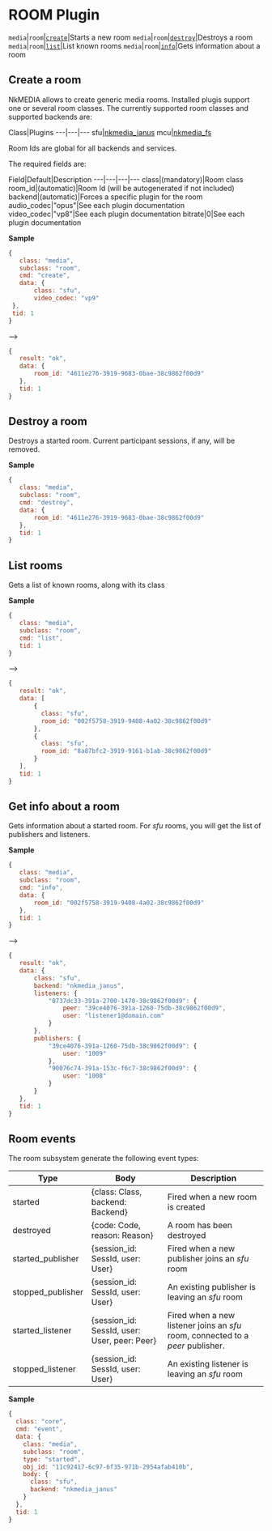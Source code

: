 # ROOM Plugin

`media`|`room`|[`create`](#create-a-room)|Starts a new room
`media`|`room`|[`destroy`](#destroy-a-room)|Destroys a room
`media`|`room`|[`list`](#list-rooms)|List known rooms
`media`|`room`|[`info`](#get-info-about-a-room)|Gets information about a room




## Create a room

NkMEDIA allows to create generic media rooms. Installed plugis support one or several room classes. The currently supported room classes and supported backends are:

Class|Plugins
---|---|---
sfu|[nkmedia_janus](janus.md)
mcu|[nkmedia_fs](fs.md)

Room Ids are global for all backends and services.

The required fields are:

Field|Default|Description
---|---|---|---
class|(mandatory)|Room class
room_id|(automatic)|Room Id (will be autogenerated if not included)
backend|(automatic)|Forces a specific plugin for the room
audio_codec|"opus"|See each plugin documentation
video_codec|"vp8"|See each plugin documentation
bitrate|0|See each plugin documentation


**Sample**

 ```js
{
	class: "media",
  	subclass: "room",
  	cmd: "create",
  	data: {
    	class: "sfu",
    	video_codec: "vp9"
  },
  tid: 1
}
```
-->
 ```js
{
	result: "ok",
	data: {
    	room_id: "4611e276-3919-9683-0bae-38c9862f00d9"
    },
    tid: 1
}
```


## Destroy a room

Destroys a started room. Current participant sessions, if any, will be removed.

**Sample**

 ```js
{
	class: "media",
  	subclass: "room",
  	cmd: "destroy",
  	data: {
    	room_id: "4611e276-3919-9683-0bae-38c9862f00d9"
  	},
  	tid: 1
}
```


## List rooms

Gets a list of known rooms, along with its class

**Sample**

 ```js
{
	class: "media",
  	subclass: "room",
  	cmd: "list",
    tid: 1
}
```
-->
 ```js
{
	result: "ok",
	data: [
	    {
	      class: "sfu",
	      room_id: "002f5758-3919-9408-4a02-38c9862f00d9"
	    },
	    {
	      class: "sfu",
	      room_id: "8a87bfc2-3919-9161-b1ab-38c9862f00d9"
	    }
  	],
    tid: 1
}
```


## Get info about a room

Gets information about a started room. For _sfu_ rooms, you will get the list of publishers and listeners.


**Sample**

 ```js
{
	class: "media",
  	subclass: "room",
  	cmd: "info",
  	data: {
  		room_id: "002f5758-3919-9408-4a02-38c9862f00d9"
  	},
    tid: 1
}
```
-->
 ```js
{
	result: "ok",
	data: {
		class: "sfu",
		backend: "nkmedia_janus",
    	listeners: {
      		"0737dc33-391a-2700-1470-38c9862f00d9": {
        		peer: "39ce4076-391a-1260-75db-38c9862f00d9",
        		user: "listener1@domain.com"
      		}
    	},
    	publishers: {
      		"39ce4076-391a-1260-75db-38c9862f00d9": {
        		user: "1009"
      		},
      		"90076c74-391a-153c-f6c7-38c9862f00d9": {
        		user: "1008"
      		}
    	}
    },
    tid: 1
}
```





## Room events

The room subsystem generate the following event types:

Type|Body|Description
---|---|---
started|{class: Class, backend: Backend}|Fired when a new room is created
destroyed|{code: Code, reason: Reason}|A room has been destroyed
started_publisher|{session_id: SessId, user: User}|Fired when a new publisher joins an _sfu_ room
stopped_publisher|{session_id: SessId, user: User}|An existing publisher is leaving an _sfu_ room
started_listener|{session_id: SessId, user: User, peer: Peer}|Fired when a new listener joins an _sfu_ room, connected to a _peer_ publisher.
stopped_listener|{session_id: SessId, user: User}|An existing listener is leaving an _sfu_ room


**Sample**

```js
{
  class: "core",
  cmd: "event",
  data: {
    class: "media",
    subclass: "room",
    type: "started",
    obj_id: "11c92417-6c97-6f35-971b-2954afab410b",
    body: {
      class: "sfu",
      backend: "nkmedia_janus"
    }
  },
  tid: 1
}
```
